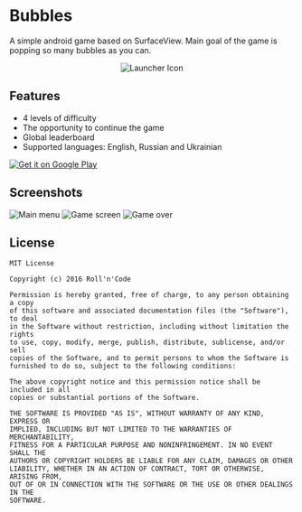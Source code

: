 Bubbles
=

A simple android game based on SurfaceView. Main goal of the game is popping so many bubbles as you can.

<p align="center">
  <img src="https://habrastorage.org/files/504/a04/a64/504a04a646a24c44ad0e15ee84fa1920.png" alt="Launcher Icon"/>
</p>

## Features

- 4 levels of difficulty
- The opportunity to continue the game
- Global leaderboard
- Supported languages: English, Russian and Ukrainian

[![Get it on Google Play](http://www.android.com/images/brand/get_it_on_play_logo_small.png)](https://play.google.com/store/apps/details?id=com.rollncode.bubbles.game)

## Screenshots

![Main menu](https://habrastorage.org/files/50f/44c/b00/50f44cb008864682881210eb2cdf6871.png)
![Game screen](https://habrastorage.org/files/a21/b09/2ff/a21b092ffacf4df6a98876d27200f501.png)
![Game over](https://habrastorage.org/files/159/e9b/21d/159e9b21d386446a94e80ae415cdb275.png)

## License

```
MIT License

Copyright (c) 2016 Roll'n'Code

Permission is hereby granted, free of charge, to any person obtaining a copy
of this software and associated documentation files (the "Software"), to deal
in the Software without restriction, including without limitation the rights
to use, copy, modify, merge, publish, distribute, sublicense, and/or sell
copies of the Software, and to permit persons to whom the Software is
furnished to do so, subject to the following conditions:

The above copyright notice and this permission notice shall be included in all
copies or substantial portions of the Software.

THE SOFTWARE IS PROVIDED "AS IS", WITHOUT WARRANTY OF ANY KIND, EXPRESS OR
IMPLIED, INCLUDING BUT NOT LIMITED TO THE WARRANTIES OF MERCHANTABILITY,
FITNESS FOR A PARTICULAR PURPOSE AND NONINFRINGEMENT. IN NO EVENT SHALL THE
AUTHORS OR COPYRIGHT HOLDERS BE LIABLE FOR ANY CLAIM, DAMAGES OR OTHER
LIABILITY, WHETHER IN AN ACTION OF CONTRACT, TORT OR OTHERWISE, ARISING FROM,
OUT OF OR IN CONNECTION WITH THE SOFTWARE OR THE USE OR OTHER DEALINGS IN THE
SOFTWARE.
```